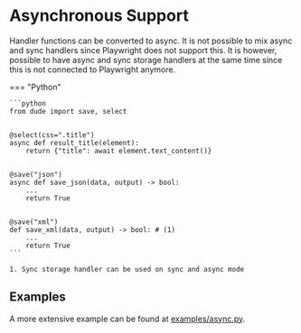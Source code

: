 # Asynchronous Support

Handler functions can be converted to async. 
It is not possible to mix async and sync handlers since Playwright does not support this.
It is however, possible to have async and sync storage handlers at the same time since this is not connected to Playwright anymore.

=== "Python"

    ```python
    from dude import save, select
    
    
    @select(css=".title")
    async def result_title(element):
        return {"title": await element.text_content()}
    

    @save("json")
    async def save_json(data, output) -> bool:
        ...
        return True
    

    @save("xml")
    def save_xml(data, output) -> bool: # (1)
        ...
        return True
    ```
    
    1. Sync storage handler can be used on sync and async mode

## Examples

A more extensive example can be found at [examples/async.py](https://github.com/roniemartinez/dude/tree/master/examples/async.py).
